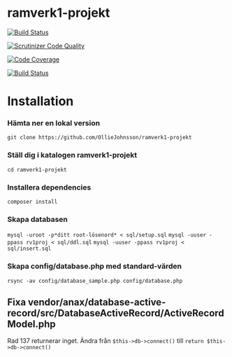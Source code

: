 # ramverk1-projekt

[![Build Status](https://travis-ci.org/OllieJohnsson/ramverk1-projekt.svg?branch=master)](https://travis-ci.org/OllieJohnsson/ramverk1-projekt)

[![Scrutinizer Code Quality](https://scrutinizer-ci.com/g/OllieJohnsson/ramverk1-projekt/badges/quality-score.png?b=master)](https://scrutinizer-ci.com/g/OllieJohnsson/ramverk1-projekt/?branch=master)

[![Code Coverage](https://scrutinizer-ci.com/g/OllieJohnsson/ramverk1-projekt/badges/coverage.png?b=master)](https://scrutinizer-ci.com/g/OllieJohnsson/ramverk1-projekt/?branch=master)

[![Build Status](https://scrutinizer-ci.com/g/OllieJohnsson/ramverk1-projekt/badges/build.png?b=master)](https://scrutinizer-ci.com/g/OllieJohnsson/ramverk1-projekt/build-status/master)


# Installation

### Hämta ner en lokal version
`git clone https://github.com/OllieJohnsson/ramverk1-projekt`

### Ställ dig i katalogen ramverk1-projekt
`cd ramverk1-projekt`

### Installera dependencies
`composer install`

### Skapa databasen
`mysql -uroot -p*ditt root-lösenord* < sql/setup.sql`
`mysql -uuser -ppass rv1proj < sql/ddl.sql`
`mysql -uuser -ppass rv1proj < sql/insert.sql`

### Skapa config/database.php med standard-värden
`rsync -av config/database_sample.php config/database.php`

## Fixa vendor/anax/database-active-record/src/DatabaseActiveRecord/ActiveRecordModel.php
Rad 137 returnerar inget.
Ändra från `$this->db->connect()` till `return $this->db->connect()`
